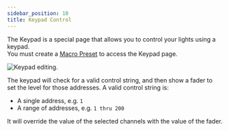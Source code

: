 ```yaml
---
sidebar_position: 10
title: Keypad Control
---
```


The Keypad is a special page that allows you to control your lights using a keypad.  
You must create a [Macro Preset](../admin/presets/macro) to access the Keypad page.

![Keypad editing](@site/static/img/tutorial/control-panel/keypad.png).

The keypad will check for a valid control string, and then show a fader to set the level for those addresses. A valid control string is:

- A single address, e.g. `1`
- A range of addresses, e.g. `1 thru 200`

It will override the value of the selected channels with the value of the fader.
